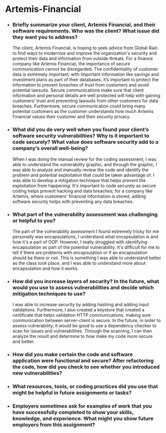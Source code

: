 # Artemis-Financial

- ### Briefly summarize your client, Artemis Financial, and their software requirements. Who was the client? What issue did they want you to address?
  	The client, Artemis Financial, is hoping to seek advice from Global Rain to find ways to modernize and improve the organization's security and protect their data and information from outside threats. For a finance company like Artemis Financial, the importance of secure communication cannot be disregarded. The confidentiality of customer data is extremely important; with important information like savings and investment plans as part of their databases, it’s important to protect the information to prevent breaches of trust from customers and avoid potential lawsuits. Secure communications make sure that client information and personal details are well protected will help with gaining customers’ trust and preventing lawsuits from other customers for data breaches. Furthermore, secure communication could bring many potential customers as the customer understands how much Artemis Financial values their customer and their security privacy.
  
- ### What did you do very well when you found your client’s software security vulnerabilities? Why is it important to code securely? What value does software security add to a company’s overall well-being?
  When I was doing the manual review for the coding assessment, I was able to understand the vulnerability graphic, and through the graphic, I was able to analyze and manually review the code and identify the problem and potential exploitation that could be taken advantage of. I was able to develop a mitigation technique that helps prevent the exploitation from happening. It's important to code securely as secure coding helps prevent hacking and data breaches; for a company like Artemis, where customers' financial information is stored, adding software security helps with preventing any data breaches.  

- ### What part of the vulnerability assessment was challenging or helpful to you?
  The part of the vulnerability assessment I found extremely tricky for me personally was encapsulations, I understand what encapsulation is and how it's a part of OOP. However, I really struggled with identifying encapsulation as part of the potential vulnerability. It's difficult for me to tell if there are problems with encapsulation or if an encapsulation should be there or not. This is something I was able to understand better as the class took place, and I was able to understand more about encapsulation and how it works.

- ### How did you increase layers of security? In the future, what would you use to assess vulnerabilities and decide which mitigation techniques to use?
  I was able to increase security by adding hashing and adding input validations. Furthermore, I also created a keystore that created a certificate that helps validation HTTP communications, making sure communication between server-client is secure. In the future, in order to assess vulnerability, it would be good to use a dependency checker to scan for issues and vulnerabilities. Through the scanning, I can then analyze the result and determine to how make my code more secure and better. 

- ### How did you make certain the code and software application were functional and secure? After refactoring the code, how did you check to see whether you introduced new vulnerabilities?
  
  
- ### What resources, tools, or coding practices did you use that might be helpful in future assignments or tasks?
- ### Employers sometimes ask for examples of work that you have successfully completed to show your skills, knowledge, and experience. What might you show future employers from this assignment?
